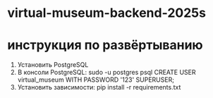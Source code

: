 # virtual-museum-backend-2025s
# инструкция по развёртыванию
1. Установить PostgreSQL 
2. В консоли PostgreSQL: sudo -u postgres psql CREATE USER virtual_museum WITH PASSWORD '123' SUPERUSER; 
3. Установить зависимости: pip install -r requirements.txt
